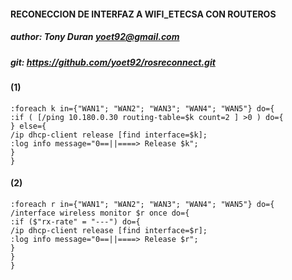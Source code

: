 #### RECONECCION DE INTERFAZ A WIFI_ETECSA CON ROUTEROS

##### author: Tony Duran <yoet92@gmail.com>
##### git: https://github.com/yoet92/rosreconnect.git


#### (1)
```
:foreach k in={"WAN1"; "WAN2"; "WAN3"; "WAN4"; "WAN5"} do={
:if ( [/ping 10.180.0.30 routing-table=$k count=2 ] >0 ) do={
} else={
/ip dhcp-client release [find interface=$k];
:log info message="0==||====> Release $k";
}
}
```
#### (2)
```
:foreach r in={"WAN1"; "WAN2"; "WAN3"; "WAN4"; "WAN5"} do={
/interface wireless monitor $r once do={
:if ($"rx-rate" = "---") do={
/ip dhcp-client release [find interface=$r];
:log info message="0==||====> Release $r";
}
}
}
```
